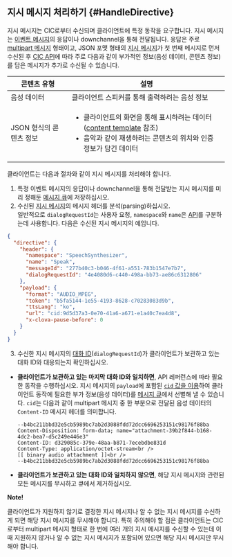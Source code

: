 ## 지시 메시지 처리하기 {#HandleDirective}
지시 메시지는 CIC로부터 수신되며 클라이언트에 특정 동작을 요구합니다. 지시 메시지는 [이벤트 메시지](#SendEvent)의 응답이나 downchannel을 통해 전달됩니다. 응답은 주로 [multipart 메시지](/Develop/References/CIC_API.md#MultipartMessage) 형태이고, JSON 포맷 형태의 [지시 메시지](/Develop/References/CIC_API.md#Directive)가 첫 번째 메시지로 먼저 수신된 후 [CIC API](/Develop/References/CIC_API.md)에 따라 주로 다음과 같이 부가적인 정보(음성 데이터, 콘텐츠 정보)를 담은 메시지가 추가로 수신될 수 있습니다.

| 콘텐츠 유형            | 설명                                             |
|---------------------|-------------------------------------------------|
| 음성 데이터            | 클라이언트 스피커를 통해 출력하려는 음성 정보                  |
| JSON 형식의 콘텐츠 정보 | <ul><li>클라이언트의 화면을 통해 표시하려는 데이터(<a href="/Develop/References/Content_Templates.md">content template</a> 참조)</li><li>음악과 같이 재생하려는 콘텐츠의 위치와 인증 정보가 담긴 데이터</li></ul> |

클라이언트는 다음과 절차와 같이 지시 메시지를 처리해야 합니다.

1. 특정 이벤트 메시지의 응답이나 downchannel을 통해 전달받는 지시 메시지를 미리 정해둔 [메시지 큐](#ManageMessageQ)에 저장하십시오.
2. 수신된 [지시 메시지](/Develop/References/CIC_API.md#Directive)의 메시지 헤더를 분석(parsing)하십시오.<br />
  일반적으로 `dialogRequestId`는 사용자 요청, `namespace`와 `name`은 [API](/Develop/References/CIC_API.md)를 구분하는데 사용합니다. 다음은 수신된 지시 메시지의 예입니다.
  ```json
  {
    "directive": {
      "header": {
        "namespace": "SpeechSynthesizer",
        "name": "Speak",
        "messageId": "277b40c3-b046-4f61-a551-783b1547e7b7",
        "dialogRequestId": "4e4080d6-c440-498a-bb73-ae86c6312806"
      },
      "payload": {
        "format": "AUDIO_MPEG",
        "token": "b5fa5144-1e55-4193-8628-c70283083d9b",
        "ttsLang": "ko",
        "url": "cid:9d5d37a3-0e70-41a6-a671-e1a40c7ea4d8",
        "x-clova-pause-before": 0
      }
    }
  }
  ```
3. 수신한 지시 메시지의 [대화 ID](/Develop/Guides/Manage_Dialogue_ID_And_Handle_Tasks.md)(`dialogRequestId`)가 클라이언트가 보관하고 있는 대화 ID와 대응되는지 확인하십시오.
  * **클라이언트가 보관하고 있는 마지막 대화 ID와 일치하면**, API 레퍼런스에 따라 필요한 동작을 수행하십시오. 지시 메시지의 `payload`에 포함된 [`cid` 값을 이용](/Develop/References/MessageInterfaces/SpeechSynthesizer.md#Speak)하여 클라이언트 동작에 필요한 부가 정보(음성 데이터)를 [메시지 큐](#ManageMessageQ)에서 선별해 낼 수 있습니다. `cid`는 다음과 같이 multipart 메시지 중 한 부분으로 전달된 음성 데이터의 `Content-ID` 메시지 헤더를 의미합니다.
    ```
    --b4bc211bbd32e5cb5989bc7ab2d3088fdd72dcc6696253151c98176f88ba
    Content-Disposition: form-data; name="attachment-39b2f844-b168-4dc2-bea7-d5c249e446e3"
    Content-ID: d329085c-379e-48aa-b871-7ecebdbe831d
    Content-Type: application/octet-stream<br />
    [[ binary audio attachment ]]<br />
    --b4bc211bbd32e5cb5989bc7ab2d3088fdd72dcc6696253151c98176f88ba
    ```
  * **클라이언트가 보관하고 있는 대화 ID와 일치하지 않으면**, 해당 지시 메시지와 관련된 모든 메시지를 무시하고 큐에서 제거하십시오.

<div class="note">
  <p><strong>Note!</strong></p>
  <p>클라이언트가 지원하지 않기로 결정한 지시 메시지나 알 수 없는 지시 메시지를 수신하게 되면 해당 지시 메시지를 무시해야 합니다. 특히 주의해야 할 점은 클라이언트는 CIC로부터 multipart 메시지 형태로 한 번에 여러 개의 지시 메시지를 수신할 수 있는데 이때 지원하지 않거나 알 수 없는 지시 메시지가 포함되어 있으면 해당 지시 메시지만 무시해야 합니다.</p>
</div>
